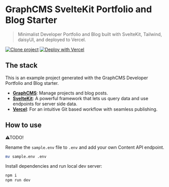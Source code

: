 # GraphCMS SvelteKit Portfolio and Blog Starter

> Minimalist Developer Portfolio and Blog built with SvelteKit,
> Tailwind, daisyUI, and deployed to Vercel.

[![Clone project](https://graphcms.com/button)](https://app.graphcms.com/clone/77e3a126472d443bad40b9e4cac85243?name=Developer%20Portfolio%20%26%20Blog)
[![Deploy with Vercel](https://vercel.com/button)](https://vercel.com/new/clone?repository-url=https://github.com/spences10/developer-portfolio-and-blog&env=VITE_GRAPHQL_API)

## The stack

This is an example project generated with the GraphCMS Developer
Portfolio and Blog starter.

- **[GraphCMS](https://graphcms.com)**: Manage projects and blog
  posts.
- **[SvelteKit](https://kit.svelte.dev/)**: A powerful framework that
  lets us query data and use endpoints for server side data.
- **[Vercel](https://www.vercel.com/)**: For an intuitive Git based
  workflow with seamless publishing.

## How to use

⚠TODO!

Rename the `sample.env` file to `.env` and add your own Content API
endpoint.

```bash
mv sample.env .env
```

Install dependencies and run local dev server:

```bash
npm i
npm run dev
```
